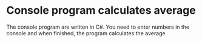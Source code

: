 # Console program calculates average
The сonsole program are written in C#. You need to enter numbers in the console and when finished, the program calculates the average
